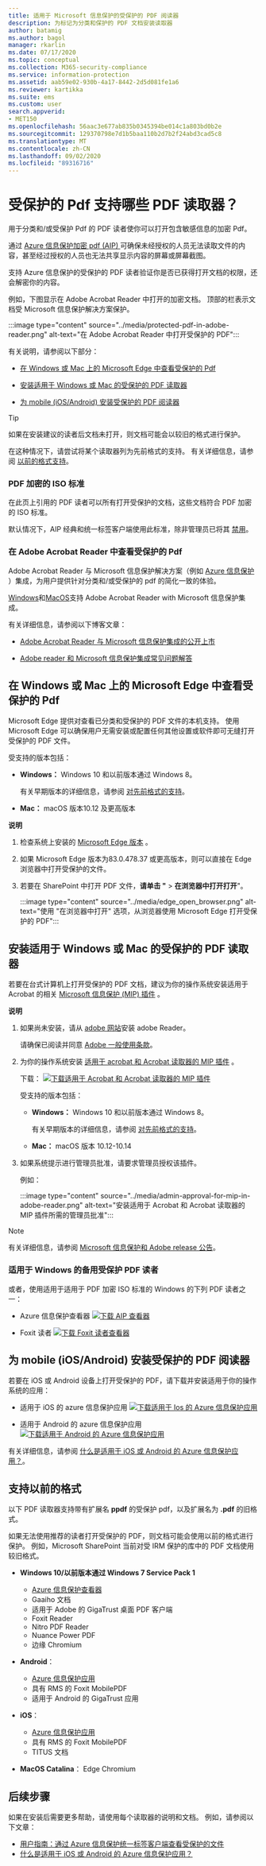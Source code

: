 ```yaml
---
title: 适用于 Microsoft 信息保护的受保护的 PDF 阅读器
description: 为标记为分类和保护的 PDF 文档安装读取器
author: batamig
ms.author: bagol
manager: rkarlin
ms.date: 07/17/2020
ms.topic: conceptual
ms.collection: M365-security-compliance
ms.service: information-protection
ms.assetid: aab59e02-930b-4a17-8442-2d5d081fe1a6
ms.reviewer: kartikka
ms.suite: ems
ms.custom: user
search.appverid:
- MET150
ms.openlocfilehash: 56aac3e677ab835b0345394be014c1a803bd0b2e
ms.sourcegitcommit: 129370798e7d1b5baa110b2d7b2f24abd3cad5c8
ms.translationtype: MT
ms.contentlocale: zh-CN
ms.lasthandoff: 09/02/2020
ms.locfileid: "89316716"
---
```

# <a name="which-pdf-readers-are-supported-for-protected-pdfs"></a>受保护的 Pdf 支持哪些 PDF 读取器？

用于分类和/或受保护 Pdf 的 PDF 读者使你可以打开包含敏感信息的加密 Pdf。

通过 [Azure 信息保护加密 pdf (AIP) ](../what-is-information-protection.md) 可确保未经授权的人员无法读取文件的内容，甚至经过授权的人员也无法共享显示内容的屏幕或屏幕截图。

支持 Azure 信息保护的受保护的 PDF 读者验证你是否已获得打开文档的权限，还会解密你的内容。

例如，下图显示在 Adobe Acrobat Reader 中打开的加密文档。 顶部的栏表示文档受 Microsoft 信息保护解决方案保护。

:::image type="content" source="../media/protected-pdf-in-adobe-reader.png" alt-text="在 Adobe Acrobat Reader 中打开受保护的 PDF":::

有关说明，请参阅以下部分：

- [在 Windows 或 Mac 上的 Microsoft Edge 中查看受保护的 Pdf](#viewing-protected-pdfs-in-microsoft-edge-on-windows-or-mac)

- [安装适用于 Windows 或 Mac 的受保护的 PDF 读取器](#installing-a-protected-pdf-reader-for-windows-or-mac)

- [为 mobile (iOS/Android) 安装受保护的 PDF 阅读器 ](#installing-a-protected-pdf-reader-for-mobile-iosandroid)

> [!TIP]
> 如果在安装建议的读者后文档未打开，则文档可能会以较旧的格式进行保护。 
>
> 在这种情况下，请尝试将某个读取器列为先前格式的支持。 有关详细信息，请参阅 [以前的格式支持](#support-for-previous-formats)。
> 
### <a name="iso-standards-for-pdf-encryption"></a>PDF 加密的 ISO 标准

在此页上引用的 PDF 读者可以所有打开受保护的文档，这些文档符合 PDF 加密的 ISO 标准。 

默认情况下，AIP 经典和统一标签客户端使用此标准，除非管理员已将其 [禁用](client-admin-guide-customizations.md#dont-protect-pdf-files-by-using-the-iso-standard-for-pdf-encryption)。

### <a name="viewing-protected-pdfs-in-adobe-acrobat-reader"></a>在 Adobe Acrobat Reader 中查看受保护的 Pdf

Adobe Acrobat Reader 与 Microsoft 信息保护解决方案（例如 [Azure 信息保护](../what-is-information-protection.md) ）集成，为用户提供针对分类和/或受保护的 pdf 的简化一致的体验。

[Windows](protected-pdf-readers-windows.md)和[MacOS](protected-pdf-readers-mac.md)支持 Adobe Acrobat Reader with Microsoft 信息保护集成。

有关详细信息，请参阅以下博客文章： 

- [Adobe Acrobat Reader 与 Microsoft 信息保护集成的公开上市](https://techcommunity.microsoft.com/t5/Azure-Information-Protection/General-Availability-of-Adobe-Acrobat-Reader-Integration-with/ba-p/298396)

- [Adobe reader 和 Microsoft 信息保护集成常见问题解答](https://techcommunity.microsoft.com/t5/Microsoft-Information-Protection/Adobe-reader-and-Microsoft-Information-Protection-integration/ba-p/482219)

## <a name="viewing-protected-pdfs-in-microsoft-edge-on-windows-or-mac"></a>在 Windows 或 Mac 上的 Microsoft Edge 中查看受保护的 Pdf

Microsoft Edge 提供对查看已分类和受保护的 PDF 文件的本机支持。 使用 Microsoft Edge 可以确保用户无需安装或配置任何其他设置或软件即可无缝打开受保护的 PDF 文件。

受支持的版本包括：

- **Windows：** Windows 10 和以前版本通过 Windows 8。 
    
    有关早期版本的详细信息，请参阅 [对先前格式的支持](#support-for-previous-formats)。

- **Mac：** macOS 版本10.12 及更高版本 


**说明** 

1. 检查系统上安装的 [Microsoft Edge 版本](https://support.microsoft.com/help/4027011/microsoft-edge-find-out-which-version-you-have) 。 
1. 如果 Microsoft Edge 版本为83.0.478.37 或更高版本，则可以直接在 Edge 浏览器中打开受保护的文件。 

1. 若要在 SharePoint 中打开 PDF 文件，**请单击 "**  >  **在浏览器中打开打开**"。 

    :::image type="content" source="../media/edge_open_browser.png" alt-text="使用 "在浏览器中打开" 选项，从浏览器使用 Microsoft Edge 打开受保护的 PDF":::
 
## <a name="installing-a-protected-pdf-reader-for-windows-or-mac"></a>安装适用于 Windows 或 Mac 的受保护的 PDF 读取器

若要在台式计算机上打开受保护的 PDF 文档，建议为你的操作系统安装适用于 Acrobat 的相关 [Microsoft 信息保护 (MIP) 插件](https://go.microsoft.com/fwlink/?linkid=2050049) 。

**说明**

1. 如果尚未安装，请从 [adobe 网站](https://www.adobe.com/)安装 adobe Reader。

    请确保已阅读并同意 [Adobe 一般使用条款](https://www.adobe.com/legal/terms.html)。

1. 为你的操作系统安装 [适用于 acrobat 和 Acrobat 读取器的 MIP 插件](https://go.microsoft.com/fwlink/?linkid=2050049) 。  

    下载： [![下载适用于 Acrobat 和 Acrobat 读取器的 MIP 插件](../media/download.png "下载适用于 Acrobat 和 Acrobat 读者的 MIP 插件")](https://go.microsoft.com/fwlink/?linkid=2050049)

    受支持的版本包括：

    - **Windows：** Windows 10 和以前版本通过 Windows 8。 
    
        有关早期版本的详细信息，请参阅 [对先前格式的支持](#support-for-previous-formats)。

    - **Mac：** macOS 版本 10.12-10.14 

1. 如果系统提示进行管理员批准，请要求管理员授权该插件。

    例如：
    
    :::image type="content" source="../media/admin-approval-for-mip-in-adobe-reader.png" alt-text="安装适用于 Acrobat 和 Acrobat 读取器的 MIP 插件所需的管理员批准":::
    
> [!NOTE]
> 有关详细信息，请参阅 [Microsoft 信息保护和 Adobe release 公告](https://techcommunity.microsoft.com/t5/Azure-Information-Protection/General-Availability-of-Adobe-Acrobat-Reader-integration-with/ba-p/298396)。
> 

### <a name="alternative-protected-pdf-readers-for-windows"></a>适用于 Windows 的备用受保护 PDF 读者

或者，使用适用于适用于 PDF 加密 ISO 标准的 Windows 的下列 PDF 读者之一：

- Azure 信息保护查看器 [![下载 AIP 查看器](../media/download.png "下载 AIP 查看器")](https://go.microsoft.com/fwlink/?linkid=838993) 

- Foxit 读者 [![下载 Foxit 读者查看器](../media/download.png "下载 Foxit Reader 查看器")](https://www.foxitsoftware.com/pdf-reader/)

## <a name="installing-a-protected-pdf-reader-for-mobile-iosandroid"></a>为 mobile (iOS/Android) 安装受保护的 PDF 阅读器

若要在 iOS 或 Android 设备上打开受保护的 PDF，请下载并安装适用于你的操作系统的应用：

- 适用于 iOS 的 azure 信息保护应用 [![下载适用于 Ios 的 Azure 信息保护应用](../media/download.png "适用于 iOS 的 Azure 信息保护应用")  ](https://go.microsoft.com/fwlink/?LinkId=325338)

- 适用于 Android 的 azure 信息保护应用 [![下载适用于 Android 的 Azure 信息保护应用](../media/download.png "适用于 Android 的 Azure 信息保护应用")](https://go.microsoft.com/fwlink/?LinkId=325340)

有关详细信息，请参阅 [什么是适用于 iOS 或 Android 的 Azure 信息保护应用？](mobile-app-faq.md)。

## <a name="support-for-previous-formats"></a>支持以前的格式

以下 PDF 读取器支持带有扩展名 **ppdf** 的受保护 pdf，以及扩展名为 **.pdf** 的旧格式。

如果无法使用推荐的读者打开受保护的 PDF，则文档可能会使用以前的格式进行保护。 例如，Microsoft SharePoint 当前对受 IRM 保护的库中的 PDF 文档使用较旧格式。

- **Windows 10/以前版本通过 Windows 7 Service Pack 1**

    - [Azure 信息保护查看器](https://go.microsoft.com/fwlink/?linkid=838993)
    - Gaaiho 文档
    - 适用于 Adobe 的 GigaTrust 桌面 PDF 客户端
    - Foxit Reader
    - Nitro PDF Reader
    - Nuance Power PDF
    - 边缘 Chromium

- **Android**：

    - [Azure 信息保护应用](mobile-app-faq.md)
    - 具有 RMS 的 Foxit MobilePDF
    - 适用于 Android 的 GigaTrust 应用

- **iOS**：

    - [Azure 信息保护应用](mobile-app-faq.md)
    - 具有 RMS 的 Foxit MobilePDF
    - TITUS 文档

- **MacOS Catalina**： Edge Chromium

## <a name="next-steps"></a>后续步骤

如果在安装后需要更多帮助，请使用每个读取器的说明和文档。 例如，请参阅以下文章：

- [用户指南：通过 Azure 信息保护统一标签客户端查看受保护的文件](clientv2-view-use-files.md)
- [什么是适用于 iOS 或 Android 的 Azure 信息保护应用？](mobile-app-faq.md)